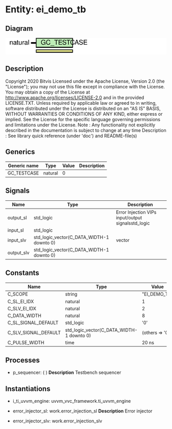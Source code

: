 # Entity: ei_demo_tb

## Diagram

![Diagram](ei_demo_tb.svg "Diagram")
## Description

Copyright 2020 Bitvis
Licensed under the Apache License, Version 2.0 (the "License"); you may not use this file except in compliance with the License.
You may obtain a copy of the License at http://www.apache.org/licenses/LICENSE-2.0 and in the provided LICENSE.TXT.
Unless required by applicable law or agreed to in writing, software distributed under the License is distributed on
an "AS IS" BASIS, WITHOUT WARRANTIES OR CONDITIONS OF ANY KIND, either express or implied.
See the License for the specific language governing permissions and limitations under the License.
Note : Any functionality not explicitly described in the documentation is subject to change at any time
Description   : See library quick reference (under 'doc') and README-file(s)
## Generics

| Generic name | Type    | Value | Description |
| ------------ | ------- | ----- | ----------- |
| GC_TESTCASE  | natural | 0     |             |
## Signals

| Name       | Type                                      | Description                                        |
| ---------- | ----------------------------------------- | -------------------------------------------------- |
| output_sl  | std_logic                                 | Error Injection VIPs input/output signalsstd_logic |
| input_sl   | std_logic                                 |                                                    |
| input_slv  | std_logic_vector(C_DATA_WIDTH-1 downto 0) | vector                                             |
| output_slv | std_logic_vector(C_DATA_WIDTH-1 downto 0) |                                                    |
## Constants

| Name                 | Type                                      | Value            | Description |
| -------------------- | ----------------------------------------- | ---------------- | ----------- |
| C_SCOPE              | string                                    |  "EI_DEMO_TB"    |             |
| C_SL_EI_IDX          | natural                                   |  1               |             |
| C_SLV_EI_IDX         | natural                                   |  2               |             |
| C_DATA_WIDTH         | natural                                   |  8               |             |
| C_SL_SIGNAL_DEFAULT  | std_logic                                 |  '0'             |             |
| C_SLV_SIGNAL_DEFAULT | std_logic_vector(C_DATA_WIDTH-1 downto 0) |  (others => '0') |             |
| C_PULSE_WIDTH        | time                                      |  20 ns           |             |
## Processes
- p_sequencer: (  )
**Description**
Testbench sequencer

## Instantiations

- i_ti_uvvm_engine: uvvm_vvc_framework.ti_uvvm_engine
- error_injector_sl: work.error_injection_sl
**Description**
Error injector

- error_injector_slv: work.error_injection_slv
